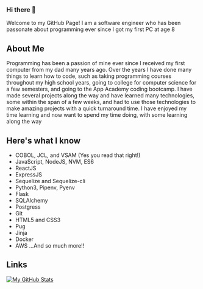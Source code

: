 ### Hi there 👋
  Welcome to my GitHub Page! I am a software engineer who has been passonate about programming ever since I got my first PC at   age 8
## About Me
  Programming has been a passion of mine ever since I received my first computer from my dad many years ago. Over the years I have done many things to learn how to code, such as taking programming courses throughout my high school years, going to college for computer science for a few semesters, and going to the App Academy coding bootcamp. I have made several projects along the way and have learned many technologies, some within the span of a few weeks, and had to use those technologies to make amazing projects with a quick turnaround time. I have enjoyed my time learning and now want to spend my time doing, with some learning along the way
## Here's what I know
- COBOL, JCL, and VSAM (Yes you read that right!)
- JavaScript, NodeJS, NVM, ES6
- ReactJS
- ExpressJS
- Sequelize and Sequelize-cli
- Python3, Pipenv, Pyenv
- Flask
- SQLAlchemy
- Postgress
- Git
- HTML5 and CSS3
- Pug
- Jinja
- Docker
- AWS
  ...And so much more!!
## Links

[![My GitHub Stats](https://github-readme-stats.vercel.app/api/?username=goldeneye5671&count_private=true&theme=gruvbox&showicons=true)](https://github.com/goldeneye5671?tab=repositories)

<!--
**goldeneye5671/goldeneye5671** is a ✨ _special_ ✨ repository because its `README.md` (this file) appears on your GitHub profile.

Here are some ideas to get you started:

- 🔭 I’m currently working on ...
- 🌱 I’m currently learning ...
- 👯 I’m looking to collaborate on ...
- 🤔 I’m looking for help with ...
- 💬 Ask me about ...
- 📫 How to reach me: ...
- 😄 Pronouns: ...
- ⚡ Fun fact: ...
-->
